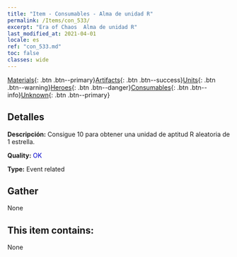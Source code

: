 ```yaml
---
title: "Item - Consumables - Alma de unidad R"
permalink: /Items/con_533/
excerpt: "Era of Chaos  Alma de unidad R"
last_modified_at: 2021-04-01
locale: es
ref: "con_533.md"
toc: false
classes: wide
---
```

 [Materials](/es/Items/){: .btn .btn--primary}[Artifacts](/es/Items/Artifacts/){: .btn .btn--success}[Units](/es/Items/Units/){: .btn .btn--warning}[Heroes](/es/Items/Heroes/){: .btn .btn--danger}[Consumables](/es/Items/Consumables/){: .btn .btn--info}[Unknown](/es/Items/Unknown/){: .btn .btn--primary}

## Detalles
 **Descripción:** Consigue 10 para obtener una unidad de aptitud R aleatoria de 1 estrella.

 **Quality:** <span style="color: #0000CD">OK</span>

 **Type:** Event related

## Gather

  None

## This item contains:

  None

